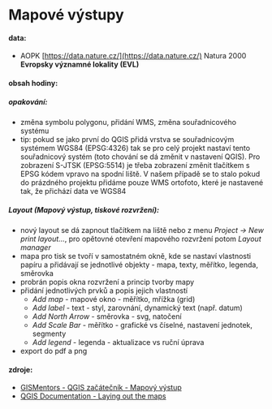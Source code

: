 # Mapové výstupy
#### data:
- AOPK [https://data.nature.cz/](https://data.nature.cz/) Natura 2000 **Evropsky významné lokality (EVL)**

#### obsah hodiny:
##### opakování:
- změna symbolu polygonu, přidání WMS, změna souřadnicového systému
- tip: pokud se jako první do QGIS přidá vrstva se souřadnicovým systémem WGS84 (EPSG:4326) tak se pro celý projekt nastaví tento souřadnicový systém (toto chování se dá změnit v nastavení QGIS). Pro zobrazení S-JTSK (EPSG:5514) je třeba zobrazení změnit tlačítkem s EPSG kódem vpravo na spodní liště. V našem případě se to stalo pokud do prázdného projektu přidáme pouze WMS ortofoto, které je nastavené tak, že přichází data ve WGS84

##### Layout (Mapový výstup, tiskové rozvržení):
- nový layout se dá zapnout tlačítkem na liště nebo z menu *Project -> New print layout...*, pro opětovné otevření mapového rozvržení potom *Layout manager*
- mapa pro tisk se tvoří v samostatném okně, kde se nastaví vlastnosti papíru a přidávají se jednotlivé objekty - mapa, texty, měřítko, legenda, směrovka
- probrán popis okna rozvržení a princip tvorby mapy
- přidání jednotlivých prvků a popis jejich vlastností
  - *Add map* - mapové okno - měřítko, mřížka (grid)
  - *Add label* - text - styl, zarovnání, dynamický text (např. datum)
  - *Add North Arrow* - směrovka - svg, natočení
  - *Add Scale Bar* - měřítko - grafické vs číselné, nastavení jednotek, segmenty
  - *Add legend* - legenda - aktualizace vs ruční úprava
- export do pdf a png

#### zdroje:
- [GISMentors - QGIS začátečník - Mapový výstup](https://training.gismentors.eu/qgis-zacatecnik/mapovy_vystup/index.html)
- [QGIS Documentation - Laying out the maps](https://docs.qgis.org/3.34/en/docs/user_manual/print_composer/index.html#laying-out-the-maps)